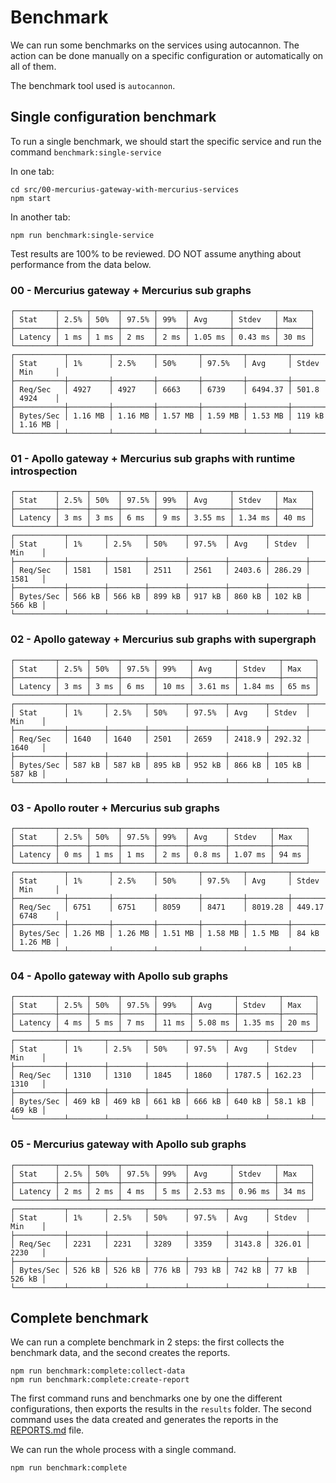 # Benchmark

We can run some benchmarks on the services using autocannon.
The action can be done manually on a specific configuration or 
automatically on all of them.

The benchmark tool used is `autocannon`.

## Single configuration benchmark
To run a single benchmark, we should start the specific service 
and run the command `benchmark:single-service`

In one tab:
```shell
cd src/00-mercurius-gateway-with-mercurius-services
npm start
```

In another tab:
```shell
npm run benchmark:single-service
```

Test results are 100% to be reviewed. 
DO NOT assume anything about performance from the data below.

### 00 - Mercurius gateway + Mercurius sub graphs

```
┌─────────┬──────┬──────┬───────┬──────┬─────────┬─────────┬───────┐
│ Stat    │ 2.5% │ 50%  │ 97.5% │ 99%  │ Avg     │ Stdev   │ Max   │
├─────────┼──────┼──────┼───────┼──────┼─────────┼─────────┼───────┤
│ Latency │ 1 ms │ 1 ms │ 2 ms  │ 2 ms │ 1.05 ms │ 0.43 ms │ 30 ms │
└─────────┴──────┴──────┴───────┴──────┴─────────┴─────────┴───────┘
┌───────────┬─────────┬─────────┬─────────┬─────────┬─────────┬────────┬─────────┐
│ Stat      │ 1%      │ 2.5%    │ 50%     │ 97.5%   │ Avg     │ Stdev  │ Min     │
├───────────┼─────────┼─────────┼─────────┼─────────┼─────────┼────────┼─────────┤
│ Req/Sec   │ 4927    │ 4927    │ 6663    │ 6739    │ 6494.37 │ 501.8  │ 4924    │
├───────────┼─────────┼─────────┼─────────┼─────────┼─────────┼────────┼─────────┤
│ Bytes/Sec │ 1.16 MB │ 1.16 MB │ 1.57 MB │ 1.59 MB │ 1.53 MB │ 119 kB │ 1.16 MB │
└───────────┴─────────┴─────────┴─────────┴─────────┴─────────┴────────┴─────────┘
```

### 01 - Apollo gateway + Mercurius sub graphs with runtime introspection

```
┌─────────┬──────┬──────┬───────┬──────┬─────────┬─────────┬───────┐
│ Stat    │ 2.5% │ 50%  │ 97.5% │ 99%  │ Avg     │ Stdev   │ Max   │
├─────────┼──────┼──────┼───────┼──────┼─────────┼─────────┼───────┤
│ Latency │ 3 ms │ 3 ms │ 6 ms  │ 9 ms │ 3.55 ms │ 1.34 ms │ 40 ms │
└─────────┴──────┴──────┴───────┴──────┴─────────┴─────────┴───────┘
┌───────────┬────────┬────────┬────────┬────────┬────────┬────────┬────────┐
│ Stat      │ 1%     │ 2.5%   │ 50%    │ 97.5%  │ Avg    │ Stdev  │ Min    │
├───────────┼────────┼────────┼────────┼────────┼────────┼────────┼────────┤
│ Req/Sec   │ 1581   │ 1581   │ 2511   │ 2561   │ 2403.6 │ 286.29 │ 1581   │
├───────────┼────────┼────────┼────────┼────────┼────────┼────────┼────────┤
│ Bytes/Sec │ 566 kB │ 566 kB │ 899 kB │ 917 kB │ 860 kB │ 102 kB │ 566 kB │
└───────────┴────────┴────────┴────────┴────────┴────────┴────────┴────────┘
```

### 02 - Apollo gateway + Mercurius sub graphs with supergraph

```
┌─────────┬──────┬──────┬───────┬───────┬─────────┬─────────┬───────┐
│ Stat    │ 2.5% │ 50%  │ 97.5% │ 99%   │ Avg     │ Stdev   │ Max   │
├─────────┼──────┼──────┼───────┼───────┼─────────┼─────────┼───────┤
│ Latency │ 3 ms │ 3 ms │ 6 ms  │ 10 ms │ 3.61 ms │ 1.84 ms │ 65 ms │
└─────────┴──────┴──────┴───────┴───────┴─────────┴─────────┴───────┘
┌───────────┬────────┬────────┬────────┬────────┬────────┬────────┬────────┐
│ Stat      │ 1%     │ 2.5%   │ 50%    │ 97.5%  │ Avg    │ Stdev  │ Min    │
├───────────┼────────┼────────┼────────┼────────┼────────┼────────┼────────┤
│ Req/Sec   │ 1640   │ 1640   │ 2501   │ 2659   │ 2418.9 │ 292.32 │ 1640   │
├───────────┼────────┼────────┼────────┼────────┼────────┼────────┼────────┤
│ Bytes/Sec │ 587 kB │ 587 kB │ 895 kB │ 952 kB │ 866 kB │ 105 kB │ 587 kB │
└───────────┴────────┴────────┴────────┴────────┴────────┴────────┴────────┘
```

### 03 - Apollo router + Mercurius sub graphs

```
┌─────────┬──────┬──────┬───────┬──────┬────────┬─────────┬───────┐
│ Stat    │ 2.5% │ 50%  │ 97.5% │ 99%  │ Avg    │ Stdev   │ Max   │
├─────────┼──────┼──────┼───────┼──────┼────────┼─────────┼───────┤
│ Latency │ 0 ms │ 1 ms │ 1 ms  │ 2 ms │ 0.8 ms │ 1.07 ms │ 94 ms │
└─────────┴──────┴──────┴───────┴──────┴────────┴─────────┴───────┘
┌───────────┬─────────┬─────────┬─────────┬─────────┬─────────┬────────┬─────────┐
│ Stat      │ 1%      │ 2.5%    │ 50%     │ 97.5%   │ Avg     │ Stdev  │ Min     │
├───────────┼─────────┼─────────┼─────────┼─────────┼─────────┼────────┼─────────┤
│ Req/Sec   │ 6751    │ 6751    │ 8059    │ 8471    │ 8019.28 │ 449.17 │ 6748    │
├───────────┼─────────┼─────────┼─────────┼─────────┼─────────┼────────┼─────────┤
│ Bytes/Sec │ 1.26 MB │ 1.26 MB │ 1.51 MB │ 1.58 MB │ 1.5 MB  │ 84 kB  │ 1.26 MB │
└───────────┴─────────┴─────────┴─────────┴─────────┴─────────┴────────┴─────────┘
```

### 04 - Apollo gateway with Apollo sub graphs

```
┌─────────┬──────┬──────┬───────┬───────┬─────────┬─────────┬───────┐
│ Stat    │ 2.5% │ 50%  │ 97.5% │ 99%   │ Avg     │ Stdev   │ Max   │
├─────────┼──────┼──────┼───────┼───────┼─────────┼─────────┼───────┤
│ Latency │ 4 ms │ 5 ms │ 7 ms  │ 11 ms │ 5.08 ms │ 1.35 ms │ 20 ms │
└─────────┴──────┴──────┴───────┴───────┴─────────┴─────────┴───────┘
┌───────────┬────────┬────────┬────────┬────────┬────────┬─────────┬────────┐
│ Stat      │ 1%     │ 2.5%   │ 50%    │ 97.5%  │ Avg    │ Stdev   │ Min    │
├───────────┼────────┼────────┼────────┼────────┼────────┼─────────┼────────┤
│ Req/Sec   │ 1310   │ 1310   │ 1845   │ 1860   │ 1787.5 │ 162.23  │ 1310   │
├───────────┼────────┼────────┼────────┼────────┼────────┼─────────┼────────┤
│ Bytes/Sec │ 469 kB │ 469 kB │ 661 kB │ 666 kB │ 640 kB │ 58.1 kB │ 469 kB │
└───────────┴────────┴────────┴────────┴────────┴────────┴─────────┴────────┘
```

### 05 - Mercurius gateway with Apollo sub graphs

```
┌─────────┬──────┬──────┬───────┬──────┬─────────┬─────────┬───────┐
│ Stat    │ 2.5% │ 50%  │ 97.5% │ 99%  │ Avg     │ Stdev   │ Max   │
├─────────┼──────┼──────┼───────┼──────┼─────────┼─────────┼───────┤
│ Latency │ 2 ms │ 2 ms │ 4 ms  │ 5 ms │ 2.53 ms │ 0.96 ms │ 34 ms │
└─────────┴──────┴──────┴───────┴──────┴─────────┴─────────┴───────┘
┌───────────┬────────┬────────┬────────┬────────┬────────┬────────┬────────┐
│ Stat      │ 1%     │ 2.5%   │ 50%    │ 97.5%  │ Avg    │ Stdev  │ Min    │
├───────────┼────────┼────────┼────────┼────────┼────────┼────────┼────────┤
│ Req/Sec   │ 2231   │ 2231   │ 3289   │ 3359   │ 3143.8 │ 326.01 │ 2230   │
├───────────┼────────┼────────┼────────┼────────┼────────┼────────┼────────┤
│ Bytes/Sec │ 526 kB │ 526 kB │ 776 kB │ 793 kB │ 742 kB │ 77 kB  │ 526 kB │
└───────────┴────────┴────────┴────────┴────────┴────────┴────────┴────────┘
```

## Complete benchmark
We can run a complete benchmark in 2 steps: 
the first collects the benchmark data, 
and the second creates the reports.

```shell
npm run benchmark:complete:collect-data
npm run benchmark:complete:create-report
```

The first command runs and benchmarks one by one the different configurations, then exports the results in the `results` folder.
The second command uses the data created and generates the reports in the [REPORTS.md](./REPORTS.md) file.

We can run the whole process with a single command.

```shell
npm run benchmark:complete
```
